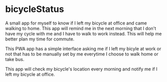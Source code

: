 # bicycleStatus
A small app for myself to know if I left my bicycle at office and came walking to home. This app will remind me in the next morning that I don't have my cycle with me and I have to walk to work instead. This will help me better plan my time for commute.


This PWA app has a simple interface asking me if I left my bicyle at work or not that has to be manually set by me everytime I choose to walk home or take bus.

This app will check my bicycle's location every morning and notify me if I left my bicycle at office.
